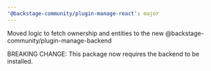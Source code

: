 ```yaml
---
'@backstage-community/plugin-manage-react': major
---
```


Moved logic to fetch ownership and entities to the new @backstage-community/plugin-manage-backend

BREAKING CHANGE: This package now requires the backend to be installed.
